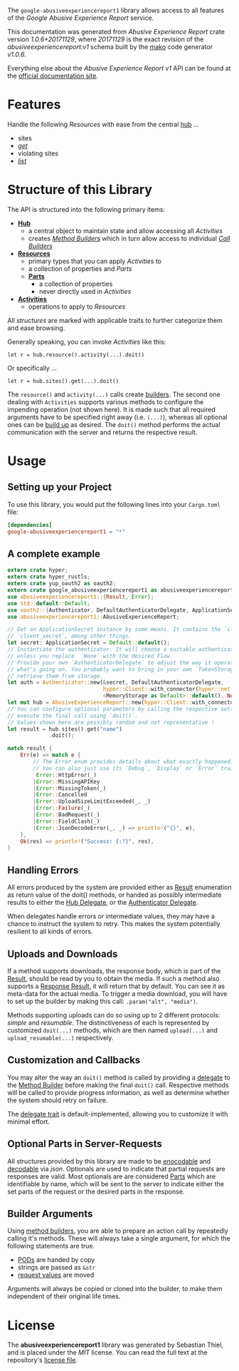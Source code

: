 <!---
DO NOT EDIT !
This file was generated automatically from 'src/mako/api/README.md.mako'
DO NOT EDIT !
-->
The `google-abusiveexperiencereport1` library allows access to all features of the *Google Abusive Experience Report* service.

This documentation was generated from *Abusive Experience Report* crate version *1.0.6+20171129*, where *20171129* is the exact revision of the *abusiveexperiencereport:v1* schema built by the [mako](http://www.makotemplates.org/) code generator *v1.0.6*.

Everything else about the *Abusive Experience Report* *v1* API can be found at the
[official documentation site](https://developers.google.com/abusive-experience-report/).
# Features

Handle the following *Resources* with ease from the central [hub](https://docs.rs/google-abusiveexperiencereport1/1.0.6+20171129/google_abusiveexperiencereport1/struct.AbusiveExperienceReport.html) ... 

* sites
 * [*get*](https://docs.rs/google-abusiveexperiencereport1/1.0.6+20171129/google_abusiveexperiencereport1/struct.SiteGetCall.html)
* violating sites
 * [*list*](https://docs.rs/google-abusiveexperiencereport1/1.0.6+20171129/google_abusiveexperiencereport1/struct.ViolatingSiteListCall.html)




# Structure of this Library

The API is structured into the following primary items:

* **[Hub](https://docs.rs/google-abusiveexperiencereport1/1.0.6+20171129/google_abusiveexperiencereport1/struct.AbusiveExperienceReport.html)**
    * a central object to maintain state and allow accessing all *Activities*
    * creates [*Method Builders*](https://docs.rs/google-abusiveexperiencereport1/1.0.6+20171129/google_abusiveexperiencereport1/trait.MethodsBuilder.html) which in turn
      allow access to individual [*Call Builders*](https://docs.rs/google-abusiveexperiencereport1/1.0.6+20171129/google_abusiveexperiencereport1/trait.CallBuilder.html)
* **[Resources](https://docs.rs/google-abusiveexperiencereport1/1.0.6+20171129/google_abusiveexperiencereport1/trait.Resource.html)**
    * primary types that you can apply *Activities* to
    * a collection of properties and *Parts*
    * **[Parts](https://docs.rs/google-abusiveexperiencereport1/1.0.6+20171129/google_abusiveexperiencereport1/trait.Part.html)**
        * a collection of properties
        * never directly used in *Activities*
* **[Activities](https://docs.rs/google-abusiveexperiencereport1/1.0.6+20171129/google_abusiveexperiencereport1/trait.CallBuilder.html)**
    * operations to apply to *Resources*

All *structures* are marked with applicable traits to further categorize them and ease browsing.

Generally speaking, you can invoke *Activities* like this:

```Rust,ignore
let r = hub.resource().activity(...).doit()
```

Or specifically ...

```ignore
let r = hub.sites().get(...).doit()
```

The `resource()` and `activity(...)` calls create [builders][builder-pattern]. The second one dealing with `Activities` 
supports various methods to configure the impending operation (not shown here). It is made such that all required arguments have to be 
specified right away (i.e. `(...)`), whereas all optional ones can be [build up][builder-pattern] as desired.
The `doit()` method performs the actual communication with the server and returns the respective result.

# Usage

## Setting up your Project

To use this library, you would put the following lines into your `Cargo.toml` file:

```toml
[dependencies]
google-abusiveexperiencereport1 = "*"
```

## A complete example

```Rust
extern crate hyper;
extern crate hyper_rustls;
extern crate yup_oauth2 as oauth2;
extern crate google_abusiveexperiencereport1 as abusiveexperiencereport1;
use abusiveexperiencereport1::{Result, Error};
use std::default::Default;
use oauth2::{Authenticator, DefaultAuthenticatorDelegate, ApplicationSecret, MemoryStorage};
use abusiveexperiencereport1::AbusiveExperienceReport;

// Get an ApplicationSecret instance by some means. It contains the `client_id` and 
// `client_secret`, among other things.
let secret: ApplicationSecret = Default::default();
// Instantiate the authenticator. It will choose a suitable authentication flow for you, 
// unless you replace  `None` with the desired Flow.
// Provide your own `AuthenticatorDelegate` to adjust the way it operates and get feedback about 
// what's going on. You probably want to bring in your own `TokenStorage` to persist tokens and
// retrieve them from storage.
let auth = Authenticator::new(&secret, DefaultAuthenticatorDelegate,
                              hyper::Client::with_connector(hyper::net::HttpsConnector::new(hyper_rustls::TlsClient::new())),
                              <MemoryStorage as Default>::default(), None);
let mut hub = AbusiveExperienceReport::new(hyper::Client::with_connector(hyper::net::HttpsConnector::new(hyper_rustls::TlsClient::new())), auth);
// You can configure optional parameters by calling the respective setters at will, and
// execute the final call using `doit()`.
// Values shown here are possibly random and not representative !
let result = hub.sites().get("name")
             .doit();

match result {
    Err(e) => match e {
        // The Error enum provides details about what exactly happened.
        // You can also just use its `Debug`, `Display` or `Error` traits
         Error::HttpError(_)
        |Error::MissingAPIKey
        |Error::MissingToken(_)
        |Error::Cancelled
        |Error::UploadSizeLimitExceeded(_, _)
        |Error::Failure(_)
        |Error::BadRequest(_)
        |Error::FieldClash(_)
        |Error::JsonDecodeError(_, _) => println!("{}", e),
    },
    Ok(res) => println!("Success: {:?}", res),
}

```
## Handling Errors

All errors produced by the system are provided either as [Result](https://docs.rs/google-abusiveexperiencereport1/1.0.6+20171129/google_abusiveexperiencereport1/enum.Result.html) enumeration as return value of 
the doit() methods, or handed as possibly intermediate results to either the 
[Hub Delegate](https://docs.rs/google-abusiveexperiencereport1/1.0.6+20171129/google_abusiveexperiencereport1/trait.Delegate.html), or the [Authenticator Delegate](https://docs.rs/yup-oauth2/*/yup_oauth2/trait.AuthenticatorDelegate.html).

When delegates handle errors or intermediate values, they may have a chance to instruct the system to retry. This 
makes the system potentially resilient to all kinds of errors.

## Uploads and Downloads
If a method supports downloads, the response body, which is part of the [Result](https://docs.rs/google-abusiveexperiencereport1/1.0.6+20171129/google_abusiveexperiencereport1/enum.Result.html), should be
read by you to obtain the media.
If such a method also supports a [Response Result](https://docs.rs/google-abusiveexperiencereport1/1.0.6+20171129/google_abusiveexperiencereport1/trait.ResponseResult.html), it will return that by default.
You can see it as meta-data for the actual media. To trigger a media download, you will have to set up the builder by making
this call: `.param("alt", "media")`.

Methods supporting uploads can do so using up to 2 different protocols: 
*simple* and *resumable*. The distinctiveness of each is represented by customized 
`doit(...)` methods, which are then named `upload(...)` and `upload_resumable(...)` respectively.

## Customization and Callbacks

You may alter the way an `doit()` method is called by providing a [delegate](https://docs.rs/google-abusiveexperiencereport1/1.0.6+20171129/google_abusiveexperiencereport1/trait.Delegate.html) to the 
[Method Builder](https://docs.rs/google-abusiveexperiencereport1/1.0.6+20171129/google_abusiveexperiencereport1/trait.CallBuilder.html) before making the final `doit()` call. 
Respective methods will be called to provide progress information, as well as determine whether the system should 
retry on failure.

The [delegate trait](https://docs.rs/google-abusiveexperiencereport1/1.0.6+20171129/google_abusiveexperiencereport1/trait.Delegate.html) is default-implemented, allowing you to customize it with minimal effort.

## Optional Parts in Server-Requests

All structures provided by this library are made to be [enocodable](https://docs.rs/google-abusiveexperiencereport1/1.0.6+20171129/google_abusiveexperiencereport1/trait.RequestValue.html) and 
[decodable](https://docs.rs/google-abusiveexperiencereport1/1.0.6+20171129/google_abusiveexperiencereport1/trait.ResponseResult.html) via *json*. Optionals are used to indicate that partial requests are responses 
are valid.
Most optionals are are considered [Parts](https://docs.rs/google-abusiveexperiencereport1/1.0.6+20171129/google_abusiveexperiencereport1/trait.Part.html) which are identifiable by name, which will be sent to 
the server to indicate either the set parts of the request or the desired parts in the response.

## Builder Arguments

Using [method builders](https://docs.rs/google-abusiveexperiencereport1/1.0.6+20171129/google_abusiveexperiencereport1/trait.CallBuilder.html), you are able to prepare an action call by repeatedly calling it's methods.
These will always take a single argument, for which the following statements are true.

* [PODs][wiki-pod] are handed by copy
* strings are passed as `&str`
* [request values](https://docs.rs/google-abusiveexperiencereport1/1.0.6+20171129/google_abusiveexperiencereport1/trait.RequestValue.html) are moved

Arguments will always be copied or cloned into the builder, to make them independent of their original life times.

[wiki-pod]: http://en.wikipedia.org/wiki/Plain_old_data_structure
[builder-pattern]: http://en.wikipedia.org/wiki/Builder_pattern
[google-go-api]: https://github.com/google/google-api-go-client

# License
The **abusiveexperiencereport1** library was generated by Sebastian Thiel, and is placed 
under the *MIT* license.
You can read the full text at the repository's [license file][repo-license].

[repo-license]: https://github.com/Byron/google-apis-rsblob/master/LICENSE.md
